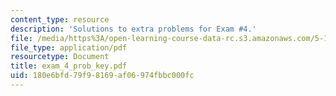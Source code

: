 ```yaml
---
content_type: resource
description: 'Solutions to extra problems for Exam #4.'
file: /media/https%3A/open-learning-course-data-rc.s3.amazonaws.com/5-13-organic-chemistry-ii-fall-2006/180e6bfd79f98169af06974fbbc000fc_exam_4_prob_key.pdf
file_type: application/pdf
resourcetype: Document
title: exam_4_prob_key.pdf
uid: 180e6bfd-79f9-8169-af06-974fbbc000fc
---
```


